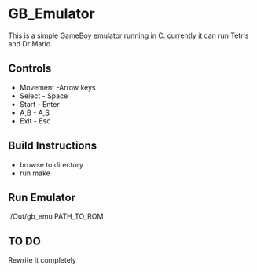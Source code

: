 # GB_Emulator

This is a simple GameBoy emulator running in C.
currently it can run Tetris and Dr Mario.

## Controls
  * Movement -Arrow keys
  * Select - Space
  * Start - Enter
  * A,B - A,S
  * Exit - Esc

## Build Instructions
  * browse to directory
  * run make

## Run Emulator
  ./Out/gb_emu PATH_TO_ROM

## TO DO
Rewrite it completely

